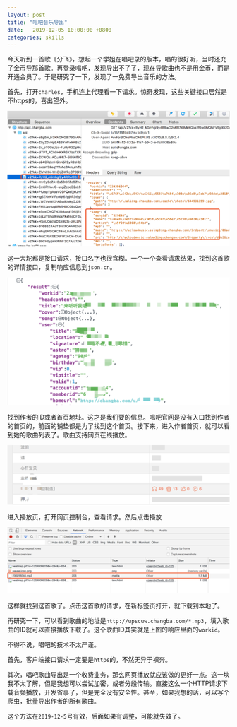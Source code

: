 ```yaml
---
layout: post
title: "唱吧音乐导出"
date:   2019-12-05 10:00:00 +0800
categories: skills
---
```

今天听到一首歌《分飞》，想起一个学姐在唱吧录的版本，唱的很好听，当时还充了金币导那首歌。再登录唱吧，发现导出不了了，现在导歌曲也不是用金币，而是开通会员了。于是研究了一下，发现了一免费导出音乐的方法。

首先，打开`charles`，手机连上代理看一下请求。惊奇发现，这些关键接口居然是不https的，喜出望外。

![图片](/assert/imgs/changba_0.png)

这一大坨都是接口请求，接口名字也很含糊。一个一个查看请求结果，找到这首歌的详情接口，复制响应信息到`json.cn`。

![图片](/assert/imgs/changba_1.png)

找到作者的ID或者首页地址。这才是我们要的信息。唱吧官网是没有入口找到作者的首页的，前面的铺垫都是为了找到这个首页。接下来，进入作者首页，就可以看到她的歌曲列表了。歌曲支持网页在线播放。

![图片](/assert/imgs/changba_2.png)

进入播放页，打开网页控制台，查看请求。然后点击播放

![图片](/assert/imgs/changba_3.png)

这样就找到这首歌了。点击这首歌的请求，在新标签页打开，就下载到本地了。

再研究一下，可以看到歌曲的地址是`http://upscuw.changba.com/*.mp3`，填入歌曲的ID就可以直接播放下载了。这个歌曲ID其实就是上图的响应里面的`workid`。

不得不说，唱吧的技术不太严谨。

首先，客户端接口请求一定要是`https`的，不然无异于裸奔。

其次，唱吧歌曲导出是一个收费业务，那么网页播放就应该做的更好一点。这一块我不太了解，但是我想可以尝试加密，或者分段传输。直接这么一个HTTP请求下载音频播放，开发省事了，但是完全没有安全性。甚至，如果我想的话，可以写个爬虫，批量导出作者的所有歌曲。

这个方法在`2019-12-5`号有效，后面如果有调整，可能就失效了。
